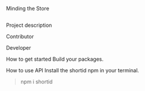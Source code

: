 Minding the Store

##
Project description

Contributor

Developer

How to get started
  Build your packages. 
 
How to use API
 Install the shortid npm in your terminal. 
 > npm i shortid


####